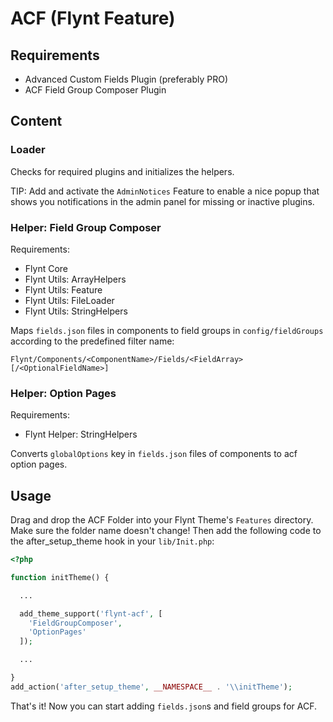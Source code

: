 # ACF (Flynt Feature)

## Requirements
- Advanced Custom Fields Plugin (preferably PRO)
- ACF Field Group Composer Plugin

## Content
### Loader
Checks for required plugins and initializes the helpers.

TIP: Add and activate the `AdminNotices` Feature to enable a nice popup that shows you notifications in the admin panel for missing or inactive plugins.

### Helper: Field Group Composer
Requirements:
- Flynt Core
- Flynt Utils: ArrayHelpers
- Flynt Utils: Feature
- Flynt Utils: FileLoader
- Flynt Utils: StringHelpers

Maps `fields.json` files in components to field groups in `config/fieldGroups` according to the predefined filter name:
```
Flynt/Components/<ComponentName>/Fields/<FieldArray>[/<OptionalFieldName>]
```

### Helper: Option Pages
Requirements:
- Flynt Helper: StringHelpers

Converts `globalOptions` key in `fields.json` files of components to acf option pages.

## Usage
Drag and drop the ACF Folder into your Flynt Theme's `Features` directory. Make sure the folder name doesn't change! Then add the following code to the after_setup_theme hook in your `lib/Init.php`:
```php
<?php

function initTheme() {

  ...

  add_theme_support('flynt-acf', [
    'FieldGroupComposer',
    'OptionPages'
  ]);

  ...

}
add_action('after_setup_theme', __NAMESPACE__ . '\\initTheme');

```

That's it! Now you can start adding `fields.json`s and field groups for ACF.
